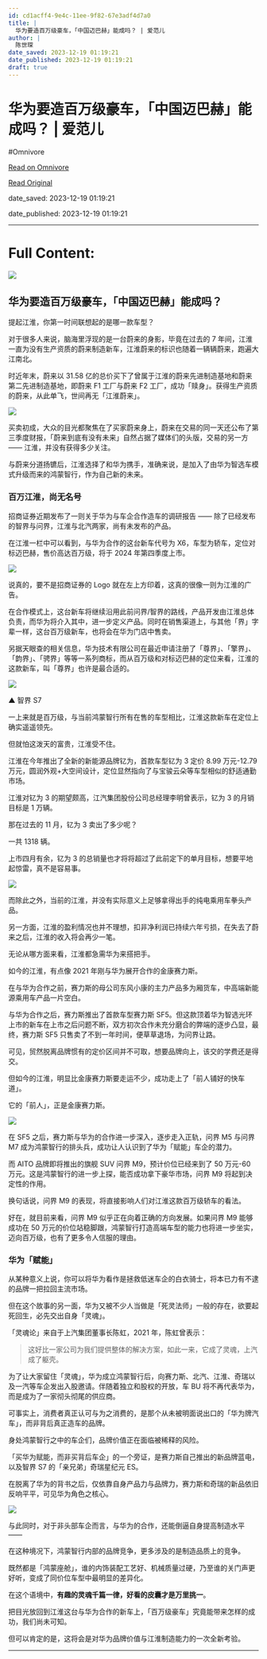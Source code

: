 ```yaml
---
id: cd1acff4-9e4c-11ee-9f82-67e3adf4d7a0
title: |
  华为要造百万级豪车，「中国迈巴赫」能成吗？ | 爱范儿
author: |
  陈世琛
date_saved: 2023-12-19 01:19:21
date_published: 2023-12-19 01:19:21
draft: true
---
```


# 华为要造百万级豪车，「中国迈巴赫」能成吗？ | 爱范儿
#Omnivore

[Read on Omnivore](https://omnivore.app/me/-18c814c696d)

[Read Original](https://www.ifanr.com/1570841)

date_saved: 2023-12-19 01:19:21

date_published: 2023-12-19 01:19:21

--- 

# Full Content: 

![](https://proxy-prod.omnivore-image-cache.app/0x0,sjQ2a1I9WC57LsQBSd_6VR7b-hYSLVaDki2DgZcQORNk/https://s3.ifanr.com/wp-content/uploads/2023/12/tmmhm.jpg!720) 

## 华为要造百万级豪车，「中国迈巴赫」能成吗？

提起江淮，你第一时间联想起的是哪一款车型？

对于很多人来说，脑海里浮现的是一台蔚来的身影，毕竟在过去的 7 年间，江淮一直为没有生产资质的蔚来制造新车，江淮蔚来的标识也随着一辆辆蔚来，跑遍大江南北。

时近年末，蔚来以 31.58 亿的总价买下了曾属于江淮的蔚来先进制造基地和蔚来第二先进制造基地，即蔚来 F1 工厂与蔚来 F2 工厂，成功「赎身」。获得生产资质的蔚来，从此单飞，世间再无「江淮蔚来」。

![](https://proxy-prod.omnivore-image-cache.app/2048x1365,srprrUdjmVWfRrXnDNoHswW7q38pp8Qtbrmmx0gX4M68/https://s3.ifanr.com/wp-content/uploads/2023/12/jacnio.jpeg!720)

买卖初成，大众的目光都聚焦在了买家蔚来身上，蔚来在交易的同一天还公布了第三季度财报，「蔚来到底有没有未来」自然占据了媒体们的头版，交易的另一方 —— 江淮，并没有获得多少关注。

与蔚来分道扬镳后，江淮选择了和华为携手，准确来说，是加入了由华为智选车模式升级而来的鸿蒙智行，作为自己新的未来。

### 百万江淮，尚无名号

招商证券近期发布了一则关于华为与车企合作造车的调研报告 —— 除了已经发布的智界与问界，江淮与北汽两家，尚有未发布的产品。

在江淮一栏中可以看到，与华为合作的这台新车代号为 X6，车型为轿车，定位对标迈巴赫，售价高达百万级，将于 2024 年第四季度上市。

![](https://proxy-prod.omnivore-image-cache.app/960x807,sQC_le63CLXto6M-DDH78HuOS_gBX5R9Gz3R4z9A9l3o/https://s3.ifanr.com/wp-content/uploads/2023/12/cms.jpg!720)

说真的，要不是招商证券的 Logo 就在左上方印着，这真的很像一则为江淮的广告。

在合作模式上，这台新车将继续沿用此前问界/智界的路线，产品开发由江淮总体负责，而华为将介入其中，进一步定义产品。同时在销售渠道上，与其他「界」字辈一样，这台百万级新车，也将会在华为门店中售卖。

另据天眼查的相关信息，华为技术有限公司在最近申请注册了「尊界」、「擎界」、「韵界」、「骋界」等等一系列商标，而从百万级和对标迈巴赫的定位来看，江淮的这款新车，叫「尊界」也许是最合适的。

![](https://proxy-prod.omnivore-image-cache.app/1000x565,sLB1y83QTuhN6pqU-KYVcqkpDvp1lSCYv9MdDTYJAHC4/https://s3.ifanr.com/wp-content/uploads/2023/12/s7.jpg!720)

▲ 智界 S7

一上来就是百万级，与当前鸿蒙智行所有在售的车型相比，江淮这款新车在定位上确实遥遥领先。

但就怕这泼天的富贵，江淮受不住。

江淮在今年推出了全新的新能源品牌钇为，首款车型钇为 3 定价 8.99 万元-12.79 万元，圆润外观+大空间设计，定位显然指向了与宝骏云朵等车型相似的舒适通勤市场。

江淮对钇为 3 的期望颇高，江汽集团股份公司总经理李明曾表示，钇为 3 的月销目标是 1 万辆。

那在过去的 11 月，钇为 3 卖出了多少呢？

一共 1318 辆。

上市四月有余，钇为 3 的总销量也才将将超过了此前定下的单月目标，想要平地起惊雷，真不是容易事。

![](https://proxy-prod.omnivore-image-cache.app/2500x1653,sUZk35dQBc5Em0rTYJO9XFuU-9GhJ8uZ1lMKgLIzYK0U/https://s3.ifanr.com/wp-content/uploads/2023/12/yw3.jpeg!720)

而除此之外，当前的江淮，并没有实际意义上足够拿得出手的纯电乘用车拳头产品。

另一方面，江淮的盈利情况也并不理想，扣非净利润已持续六年亏损，在失去了蔚来之后，江淮的收入将会再少一笔。

无论从哪方面来看，江淮都急需华为来搭把手。

如今的江淮，有点像 2021 年刚与华为展开合作的金康赛力斯。

在与华为合作之前，赛力斯的母公司东风小康的主力产品多为厢货车，中高端新能源乘用车产品一片空白。

与华为合作之后，赛力斯推出了首款车型赛力斯 SF5。但这款顶着华为智选光环上市的新车在上市之后问题不断，双方初次合作未充分磨合的弊端的逐步凸显，最终，赛力斯 SF5 只售卖了不到一年时间，便草草退场，为问界让路。

可见，贸然脱离品牌惯有的定价区间并不可取，想要品牌向上，该交的学费还是得交。

但如今的江淮，明显比金康赛力斯要走运不少，成功走上了「前人铺好的快车道」。

它的「前人」，正是金康赛力斯。

![](https://proxy-prod.omnivore-image-cache.app/1600x1038,sVP4wTR7I1fWVrs2kh3CJQUpIHo_2Lpa4Bo2XlFyb2nI/https://s3.ifanr.com/wp-content/uploads/2023/12/aito.jpeg!720)

在 SF5 之后，赛力斯与华为的合作进一步深入，逐步走入正轨，问界 M5 与问界 M7 成为鸿蒙智行的排头兵，成功让人认识到了华为「赋能」车企的潜力。

而 AITO 品牌即将推出的旗舰 SUV 问界 M9，预计价位已经来到了 50 万元-60 万元。这是鸿蒙智行的进一步上探，能否成功拿下豪华市场，问界 M9 将起到决定性的作用。

换句话说，问界 M9 的表现，将直接影响人们对江淮这款百万级轿车的看法。

好在，就目前来看，问界 M9 似乎正在向着正确的方向发展。如果问界 M9 能够成功在 50 万元的价位站稳脚跟，鸿蒙智行打造高端车型的能力也将进一步坐实，迈向百万级，也有了更多令人信服的理由。

### 华为「赋能」

从某种意义上说，你可以将华为看作是拯救低迷车企的白衣骑士，将本已力有不逮的品牌一把拉回主流市场。

但在这个故事的另一面，华为又被不少人当做是「死灵法师」一般的存在，欲要起死回生，必先交出自身「灵魂」。

「灵魂论」来自于上汽集团董事长陈虹，2021 年，陈虹曾表示：

> 这好比一家公司为我们提供整体的解决方案，如此一来，它成了灵魂，上汽成了躯壳。

为了让大家留住「灵魂」，华为成立鸿蒙智行后，向赛力斯、北汽、江淮、奇瑞以及一汽等车企发出入股邀请。伴随着独立和股权的开放，车 BU 将不再代表华为，而是成为了一家彻头彻尾的供应商。

可事实上，消费者真正认可与为之消费的，是那个从未被明面说出口的「华为牌汽车」，而非背后真正造车的品牌。

身处鸿蒙智行之中的车企们，品牌价值正在面临被稀释的风险。

「买华为赋能，而非买背后车企」的一个旁证，是赛力斯自己推出的新品牌蓝电，以及智界 S7 的「亲兄弟」奇瑞星纪元 ES。

在脱离了华为的背书之后，仅依靠自身产品力与品牌力，赛力斯和奇瑞的新品依旧反响平平，可见华为角色之核心。

![](https://proxy-prod.omnivore-image-cache.app/1280x900,sR43hqR_8wPH5V-DN0tBhZcq_MTj14xTLgQ3qCnA9Vas/https://s3.ifanr.com/wp-content/uploads/2023/12/e5.jpeg!720)

与此同时，对于非头部车企而言，与华为的合作，还能倒逼自身提高制造水平 ——

在这种境况下，鸿蒙智行内部的品牌竞争，更多涉及的是制造品质上的竞争。

既然都是「鸿蒙座舱」，谁的内饰装配工艺好、机械质量过硬，乃至谁的关门声更好听，变成了同价位车型中最明显的差异化。

在这个语境中，**有趣的灵魂千篇一律，好看的皮囊才是万里挑一**。

把目光放回到江淮这台与华为合作的新车上，「百万级豪车」究竟能带来怎样的成功，我们尚未可知。

但可以肯定的是，这将会是对华为品牌价值与江淮制造能力的一次全新考验。

---


